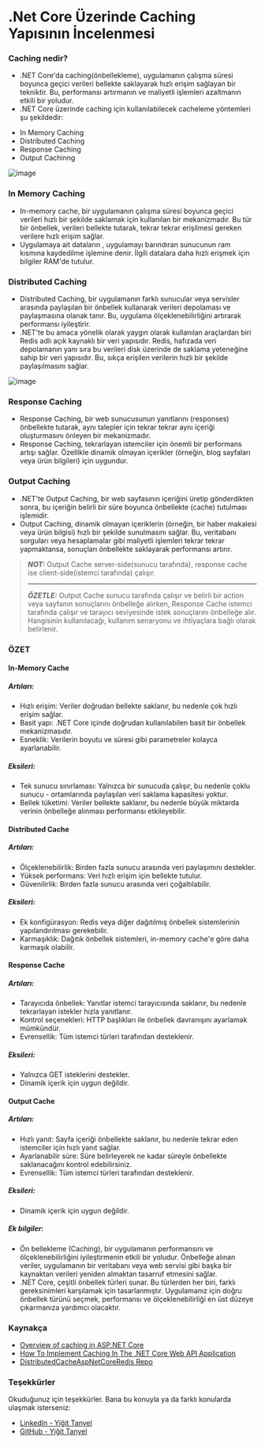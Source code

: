 # .Net Core Üzerinde Caching Yapısının İncelenmesi

### Caching nedir?
- .NET Core'da caching(önbellekleme), uygulamanın çalışma süresi boyunca geçici verileri bellekte saklayarak hızlı erişim sağlayan bir tekniktir. Bu, performansı artırmanın ve maliyetli işlemleri azaltmanın etkili bir yoludur.
- .NET Core üzerinde caching için kullanılabilecek cacheleme yöntemleri şu şekildedir:
* In Memory Caching
* Distributed Caching
* Response Caching
* Output Cachinng

 ![image](https://github.com/yigittanyel/.NetCore-Caching/assets/61347219/b2cadbdb-0753-4077-af16-cf0f9806a166)


### In Memory Caching
- In-memory cache, bir uygulamanın çalışma süresi boyunca geçici verileri hızlı bir şekilde saklamak için kullanılan bir mekanizmadır. Bu tür bir önbellek, verileri bellekte tutarak, tekrar tekrar erişilmesi gereken verilere hızlı erişim sağlar.
- Uygulamaya ait dataların , uygulamayı barındıran sunucunun ram kısmına kaydedilme işlemine denir. İlgili datalara daha hızlı erişmek için bilgiler RAM'de tutulur.

### Distributed Caching

- Distributed Caching, bir uygulamanın farklı sunucular veya servisler arasında paylaşılan bir önbellek kullanarak verileri depolaması ve paylaşmasına olanak tanır. Bu, uygulama ölçeklenebilirliğini artırarak performansı iyileştirir.
- .NET'te bu amaca yönelik olarak yaygın olarak kullanılan araçlardan biri Redis adlı açık kaynaklı bir veri yapısıdır. Redis, hafızada veri depolamanın yanı sıra bu verileri disk üzerinde de saklama yeteneğine sahip bir veri yapısıdır. Bu, sıkça erişilen verilerin hızlı bir şekilde paylaşılmasını sağlar.

![image](https://github.com/yigittanyel/.NetCore-Caching/assets/61347219/1af7ab30-d931-4b16-a970-8b08ea6043bb)


### Response Caching

-  Response Caching, bir web sunucusunun yanıtlarını (responses) önbellekte tutarak, aynı talepler için tekrar tekrar aynı içeriği oluşturmasını önleyen bir mekanizmadır.
-  Response Caching, tekrarlayan istemciler için önemli bir performans artışı sağlar. Özellikle dinamik olmayan içerikler (örneğin, blog sayfaları veya ürün bilgileri) için uygundur.

### Output Caching

-  .NET'te Output Caching, bir web sayfasının içeriğini üretip gönderdikten sonra, bu içeriğin belirli bir süre boyunca önbellekte (cache) tutulması işlemidir.
-  Output Caching, dinamik olmayan içeriklerin (örneğin, bir haber makalesi veya ürün bilgisi) hızlı bir şekilde sunulmasını sağlar. Bu, veritabanı sorguları veya hesaplamalar gibi maliyetli işlemleri tekrar tekrar yapmaktansa, sonuçları önbellekte saklayarak performansı artırır.

> **_NOT:_**  Output Cache server-side(sunucu tarafında), response cache ise client-side(istemci tarafında) çalışır.<hr>
> **_ÖZETLE:_**  Output Cache sunucu tarafında çalışır ve belirli bir action veya sayfanın sonuçlarını önbelleğe alırken, Response Cache istemci tarafında çalışır ve tarayıcı seviyesinde istek sonuçlarını önbelleğe alır. Hangisinin kullanılacağı, kullanım senaryonu ve ihtiyaçlara bağlı olarak belirlenir.

### ÖZET

#### In-Memory Cache

##### Artıları:
- Hızlı erişim: Veriler doğrudan bellekte saklanır, bu nedenle çok hızlı erişim sağlar.
- Basit yapı: .NET Core içinde doğrudan kullanılabilen basit bir önbellek mekanizmasıdır.
- Esneklik: Verilerin boyutu ve süresi gibi parametreler kolayca ayarlanabilir.
##### Eksileri:
- Tek sunucu sınırlaması: Yalnızca bir sunucuda çalışır, bu nedenle çoklu sunucu - ortamlarında paylaşılan veri saklama kapasitesi yoktur.
- Bellek tüketimi: Veriler bellekte saklanır, bu nedenle büyük miktarda verinin önbelleğe alınması performansı etkileyebilir.

#### Distributed Cache

##### Artıları:
- Ölçeklenebilirlik: Birden fazla sunucu arasında veri paylaşımını destekler.
- Yüksek performans: Veri hızlı erişim için bellekte tutulur.
- Güvenilirlik: Birden fazla sunucu arasında veri çoğaltılabilir.
##### Eksileri:
- Ek konfigürasyon: Redis veya diğer dağıtılmış önbellek sistemlerinin yapılandırılması gerekebilir.
- Karmaşıklık: Dağıtık önbellek sistemleri, in-memory cache'e göre daha karmaşık olabilir.
#### Response Cache

##### Artıları:
- Tarayıcıda önbellek: Yanıtlar istemci tarayıcısında saklanır, bu nedenle tekrarlayan istekler hızla yanıtlanır.
- Kontrol seçenekleri: HTTP başlıkları ile önbellek davranışını ayarlamak mümkündür.
- Evrensellik: Tüm istemci türleri tarafından desteklenir.
##### Eksileri:
- Yalnızca GET isteklerini destekler.
- Dinamik içerik için uygun değildir.
#### Output Cache

##### Artıları:
- Hızlı yanıt: Sayfa içeriği önbellekte saklanır, bu nedenle tekrar eden istemciler için hızlı yanıt sağlar.
- Ayarlanabilir süre: Süre belirleyerek ne kadar süreyle önbellekte saklanacağını kontrol edebilirsiniz.
- Evrensellik: Tüm istemci türleri tarafından desteklenir.
##### Eksileri:
- Dinamik içerik için uygun değildir.
##### Ek bilgiler:

- Ön bellekleme (Caching), bir uygulamanın performansını ve ölçeklenebilirliğini iyileştirmenin etkili bir yoludur. Önbelleğe alınan veriler, uygulamanın bir veritabanı veya web servisi gibi başka bir kaynaktan verileri yeniden almaktan tasarruf etmesini sağlar.
- .NET Core, çeşitli önbellek türleri sunar. Bu türlerden her biri, farklı gereksinimleri karşılamak için tasarlanmıştır.
Uygulamanız için doğru önbellek türünü seçmek, performansı ve ölçeklenebilirliği en üst düzeye çıkarmanıza yardımcı olacaktır.


### Kaynakça
- [Overview of caching in ASP.NET Core](https://learn.microsoft.com/en-us/aspnet/core/performance/caching/overview?view=aspnetcore-7.0#in-memory-caching)
- [How To Implement Caching In The .NET Core Web API Application](https://www.c-sharpcorner.com/article/how-to-implement-caching-in-the-net-core-web-api-application/)
- [DistributedCacheAspNetCoreRedis Repo](https://github.com/sahansera/DistributedCacheAspNetCoreRedis)


### Teşekkürler
Okuduğunuz için teşekkürler. Bana bu konuyla ya da farklı konularda ulaşmak isterseniz: <br>
- [LinkedIn - Yiğit Tanyel](https://www.linkedin.com/in/yigittanyel/)
- [GitHub - Yiğit Tanyel](https://github.com/yigittanyel)
